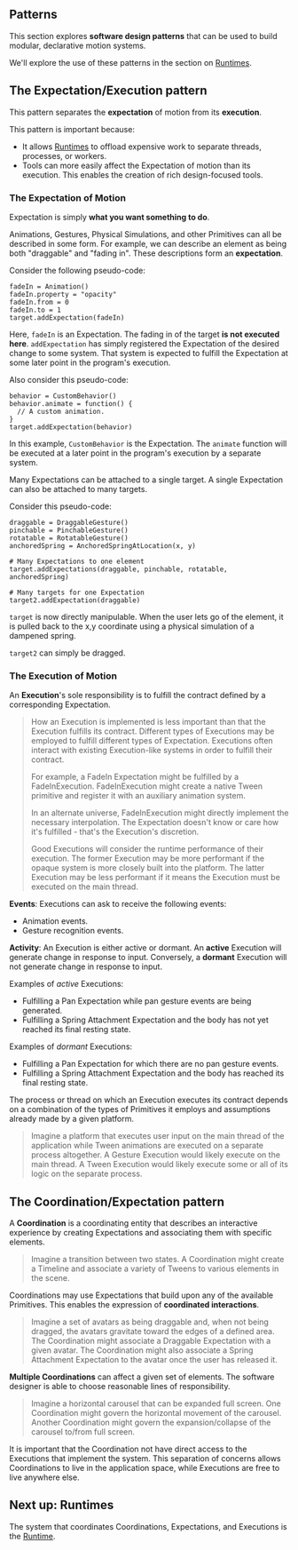 ## Patterns

This section explores **software design patterns** that can be used to build modular, declarative motion systems.

We'll explore the use of these patterns in the section on [Runtimes](runtimes.md).

## The Expectation/Execution pattern

This pattern separates the **expectation** of motion from its **execution**.

This pattern is important because:

- It allows [Runtimes](runtimes.md) to offload expensive work to separate threads, processes, or workers.
- Tools can more easily affect the Expectation of motion than its execution. This enables the creation of rich design-focused tools.

### The Expectation of Motion

Expectation is simply **what you want something to do**.

Animations, Gestures, Physical Simulations, and other Primitives can all be described in some form. For example, we can describe an element as being both "draggable" and "fading in". These descriptions form an **expectation**.

Consider the following pseudo-code:

    fadeIn = Animation()
    fadeIn.property = "opacity"
    fadeIn.from = 0
    fadeIn.to = 1
    target.addExpectation(fadeIn)

Here, `fadeIn` is an Expectation. The fading in of the target **is not executed here**. `addExpectation` has simply registered the Expectation of the desired change to some system. That system is expected to fulfill the Expectation at some later point in the program's execution.

Also consider this pseudo-code:

    behavior = CustomBehavior()
    behavior.animate = function() {
      // A custom animation.
    }
    target.addExpectation(behavior)

In this example, `CustomBehavior` is the Expectation. The `animate` function will be executed at a later point in the program's execution by a separate system.

Many Expectations can be attached to a single target. A single Expectation can also be attached to many targets.

Consider this pseudo-code:

    draggable = DraggableGesture()
    pinchable = PinchableGesture()
    rotatable = RotatableGesture()
    anchoredSpring = AnchoredSpringAtLocation(x, y)
    
    # Many Expectations to one element
    target.addExpectations(draggable, pinchable, rotatable, anchoredSpring)
    
    # Many targets for one Expectation
    target2.addExpectation(draggable)

`target` is now directly manipulable. When the user lets go of the element, it is pulled back to the x,y coordinate using a physical simulation of a dampened spring.

`target2` can simply be dragged.

### The Execution of Motion

An **Execution**'s sole responsibility is to fulfill the contract defined by a corresponding Expectation.

> How an Execution is implemented is less important than that the Execution fulfills its contract. Different types of Executions may be employed to fulfill different types of Expectation. Executions often interact with existing Execution-like systems in order to fulfill their contract.
>
> For example, a FadeIn Expectation might be fulfilled by a FadeInExecution. FadeInExecution might create a native Tween primitive and register it with an auxiliary animation system.
> 
> In an alternate universe, FadeInExecution might directly implement the necessary interpolation.  The Expectation doesn't know or care how it's fulfilled - that's the Execution's discretion.
>
> Good Executions will consider the runtime performance of their execution. The former Execution may be more performant if the opaque system is more closely built into the platform. The latter Execution may be less performant if it means the Execution must be executed on the main thread.

**Events**: Executions can ask to receive the following events:

- Animation events.
- Gesture recognition events.

**Activity**: An Execution is either active or dormant. An **active** Execution will generate change in response to input. Conversely, a **dormant** Execution will not generate change in response to input.

Examples of *active* Executions:

- Fulfilling a Pan Expectation while pan gesture events are being generated. 
- Fulfilling a Spring Attachment Expectation and the body has not yet reached its final resting state. 

Examples of *dormant* Executions:

- Fulfilling a Pan Expectation for which there are no pan gesture events. 
- Fulfilling a Spring Attachment Expectation and the body has reached its final resting state. 

The process or thread on which an Execution executes its contract depends on a combination of the types of Primitives it employs and assumptions already made by a given platform.

> Imagine a platform that executes user input on the main thread of the application while Tween animations are executed on a separate process altogether. A Gesture Execution would likely execute on the main thread. A Tween Execution would likely execute some or all of its logic on the separate process.

## The Coordination/Expectation pattern

A **Coordination** is a coordinating entity that describes an interactive experience by creating Expectations and associating them with specific elements.

> Imagine a transition between two states. A Coordination might create a Timeline and associate a variety of Tweens to various elements in the scene.

Coordinations may use Expectations that build upon any of the available Primitives. This enables the expression of **coordinated interactions**.

> Imagine a set of avatars as being draggable and, when not being dragged, the avatars gravitate toward the edges of a defined area. The Coordination might associate a Draggable Expectation with a given avatar. The Coordination might also associate a Spring Attachment Expectation to the avatar once the user has released it.

**Multiple Coordinations** can affect a given set of elements. The software designer is able to choose reasonable lines of responsibility.

> Imagine a horizontal carousel that can be expanded full screen. One Coordination might govern the horizontal movement of the carousel. Another Coordination might govern the expansion/collapse of the carousel to/from full screen.

It is important that the Coordination not have direct access to the Executions that implement the system. This separation of concerns allows Coordinations to live in the application space, while Executions are free to live anywhere else.

## Next up: Runtimes

The system that coordinates Coordinations, Expectations, and Executions is the [Runtime](runtimes.md).